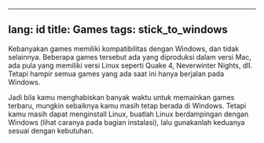 
---
lang: id
title: Games
tags: stick_to_windows
---

Kebanyakan games memiliki kompatibilitas dengan Windows, dan tidak selainnya. Beberapa games tersebut ada yang diproduksi dalam versi Mac, ada pula yang memiliki versi Linux seperti Quake 4, Neverwinter Nights, dll. Tetapi hampir semua games yang ada saat ini hanya berjalan pada Windows. 

Jadi bila kamu menghabiskan banyak waktu untuk memainkan games terbaru, mungkin sebaiknya kamu masih tetap berada di Windows. Tetapi kamu masih dapat menginstall Linux,
buatlah Linux berdampingan dengan Windows (lihat caranya pada bagian instalasi), lalu gunakanlah keduanya sesuai dengan kebutuhan.


